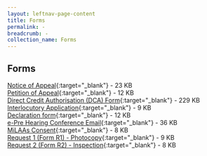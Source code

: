 ```yaml
---
layout: leftnav-page-content
title: Forms
permalink: -
breadcrumb: -
collection_name: Forms
---
```


Forms
---
[Notice of Appeal](/files/Form-NOA.pdf){:target="_blank"}  - 23 KB <br>
[Petition of Appeal](/files/Form-POA-Sept09.pdf){:target="_blank"}  - 12 KB <br>
[Direct Credit Authorisation (DCA) Form](/files/Form-DCA-07Mar2013.doc){:target="_blank"}  - 229 KB <br>
[Interlocutory Application](/files/Form-Interlocutory-lpl-2-Sept09.pdf){:target="_blank"}  - 9 KB <br>
[Declaration form](/files/Form-DeclarationFm-lpl-2Sept09.pdf){:target="_blank"}  - 12 KB <br>
[e-Pre Hearing Conference Email](/files/September2006.doc){:target="_blank"}  - 36 KB <br>
[MiLAAs Consent](/files/Form-Milaas-Consent.pdf){:target="_blank"}  - 8 KB <br>
[Request 1 (Form R1) - Photocopy](/files/Form-Request1-Photocopy-14Aug09.pdf){:target="_blank"}  - 9 KB <br>
[Request 2 (Form R2) - Inspection](/files/Form-Request2-Inspection-14Aug09.pdf){:target="_blank"}  - 8 KB <br>


